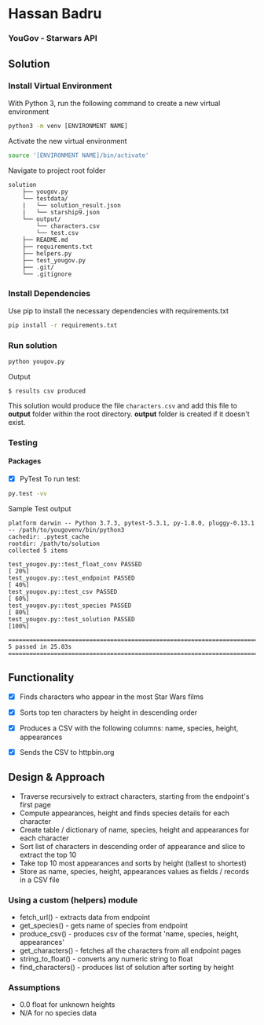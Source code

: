# Hassan Badru
### YouGov - Starwars API

## Solution
### Install Virtual Environment
With Python 3, run the following command to create a new virtual environment
```bash
python3 -m venv [ENVIRONMENT NAME]
```
Activate the new virtual environment
```bash
source '[ENVIRONMENT NAME]/bin/activate'
```
Navigate to project root folder
```
solution
    ├── yougov.py
    └── testdata/
    |   └── solution_result.json
    |   └── starship9.json
    └── output/
        └── characters.csv
        └── test.csv
    ├── README.md
    ├── requirements.txt
    ├── helpers.py
    ├── test_yougov.py
    ├── .git/
    └── .gitignore

```

### Install Dependencies
Use pip to install the necessary dependencies with requirements.txt
```bash
pip install -r requirements.txt
```

### Run solution
```bash
python yougov.py
```
Output
```
$ results csv produced
```

This solution would produce the file ```characters.csv``` and add this file to **output** folder within the root directory. **output** folder is created if it doesn't  exist.


### Testing
#### Packages
- [x] PyTest
To run test:
```bash
py.test -vv
```
Sample Test output
```
platform darwin -- Python 3.7.3, pytest-5.3.1, py-1.8.0, pluggy-0.13.1 -- /path/to/yougovenv/bin/python3
cachedir: .pytest_cache
rootdir: /path/to/solution
collected 5 items                                                                                                                                                                   

test_yougov.py::test_float_conv PASSED                                                                                                                                        [ 20%]
test_yougov.py::test_endpoint PASSED                                                                                                                                          [ 40%]
test_yougov.py::test_csv PASSED                                                                                                                                               [ 60%]
test_yougov.py::test_species PASSED                                                                                                                                           [ 80%]
test_yougov.py::test_solution PASSED                                                                                                                                          [100%]

================================================================================ 5 passed in 25.03s =================================================================================

```


## Functionality
- [x] Finds characters who appear in the most Star Wars films
- [x] Sorts top ten characters by height in descending order
- [x] Produces a CSV with the following columns: name, species, height, appearances
- [x] Sends the CSV to httpbin.org


## Design & Approach
- Traverse recursively to extract characters, starting from the endpoint's first page
- Compute appearances, height and finds species details for each character
- Create table / dictionary of name, species, height and appearances for each character
- Sort list of characters in descending order of appearance and slice to extract the top 10
- Take top 10 most appearances and sorts by height (tallest to shortest)
- Store as  name, species, height, appearances values as fields / records in a CSV file

### Using a custom (helpers) module
- fetch_url() - extracts data from endpoint
- get_species() - gets name of species from endpoint
- produce_csv() - produces csv of the format 'name, species, height, appearances'
- get_characters() - fetches all the characters from all endpoint pages
- string_to_float() - converts any numeric string to float
- find_characters() - produces list of solution after sorting by height


### Assumptions
- 0.0 float for unknown heights
- N/A for no species data

